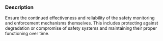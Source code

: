 ### Description

Ensure the continued effectiveness and reliability of the safety monitoring and enforcement mechanisms themselves. This includes protecting against degradation or compromise of safety systems and maintaining their proper functioning over time.
